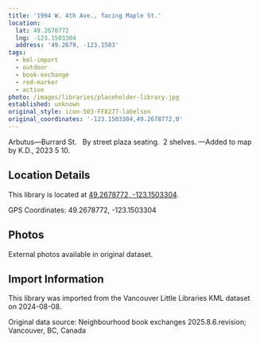 ```yaml
---
title: '1994 W. 4th Ave., facing Maple St.'
location:
  lat: 49.2678772
  lng: -123.1503304
  address: '49.2679, -123.1503'
tags:
  - kml-import
  - outdoor
  - book-exchange
  - red-marker
  - active
photo: /images/libraries/placeholder-library.jpg
established: unknown
original_style: icon-503-FF8277-labelson
original_coordinates: '-123.1503304,49.2678772,0'
---
```

Arbutus—Burrard St.  
By street plaza seating.  2 shelves. 
—Added to map by K.D., 2023 5 10.  

## Location Details

This library is located at [49.2678772, -123.1503304](https://www.google.com/maps?q=49.2678772,-123.1503304).

GPS Coordinates: 49.2678772, -123.1503304

## Photos

External photos available in original dataset.

## Import Information

This library was imported from the Vancouver Little Libraries KML dataset on 2024-08-08.

Original data source: Neighbourhood book exchanges 2025.8.6.revision; Vancouver, BC, Canada
